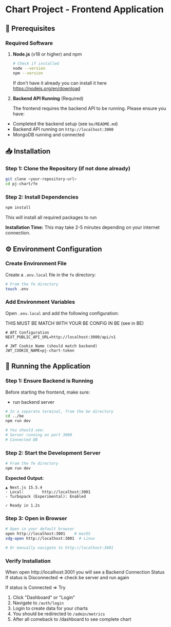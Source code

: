 # Chart Project - Frontend Application

## 🔧 Prerequisites

### Required Software

1. **Node.js** (v18 or higher) and npm

   ```bash
   # Check if installed
   node --version
   npm --version
   ```

   If don't have it already you can install it here https://nodejs.org/en/download

2. **Backend API Running** (Required)

   The frontend requires the backend API to be running. Please ensure you have:

- Completed the backend setup (see `be/README.md`)
- Backend API running on `http://localhost:3000`
- MongoDB running and connected

## 📥 Installation

### Step 1: Clone the Repository (if not done already)

```bash
git clone <your-repository-url>
cd pj-chart/fe
```

### Step 2: Install Dependencies

```bash
npm install
```

This will install all required packages to run

**Installation Time:** This may take 2-5 minutes depending on your internet connection.

## ⚙️ Environment Configuration

### Create Environment File

Create a `.env.local` file in the `fe` directory:

```bash
# From the fe directory
touch .env
```

### Add Environment Variables

Open `.env.local` and add the following configuration:

THIS MUST BE MATCH WITH YOUR BE CONFIG IN BE (see in BE)

```env
# API Configuration
NEXT_PUBLIC_API_URL=http://localhost:3000/api/v1

# JWT Cookie Name (should match backend)
JWT_COOKIE_NAME=pj-chart-token
```

## 🚀 Running the Application

### Step 1: Ensure Backend is Running

Before starting the frontend, make sure:

- run backend server

```bash
# In a separate terminal, from the be directory
cd ../be
npm run dev

# You should see:
# Server running on port 3000
# Connected DB
```

### Step 2: Start the Development Server

```bash
# From the fe directory
npm run dev
```

**Expected Output:**

```
▲ Next.js 15.5.4
- Local:        http://localhost:3001
- Turbopack (Experimental): Enabled

✓ Ready in 1.2s
```

### Step 3: Open in Browser

```bash
# Open in your default browser
open http://localhost:3001    # macOS
xdg-open http://localhost:3001  # Linux

# Or manually navigate to http://localhost:3001
```

### Verify Installation

When open http://localhost:3001 you will see a Backend Connection Status
If status is Disconnected => check be server and run again

If status is Connected => Try

1. Click "Dashboard" or "Login"
2. Navigate to `/auth/login`
3. Login to create data for your charts
4. You should be redirected to `/admin/metrics`
5. After all comeback to /dashboard to see complete chart
